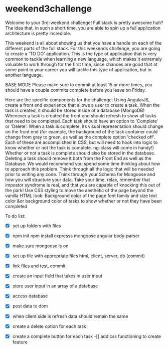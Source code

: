 # weekend3challenge

Welcome to your 3rd-weekend challenge! Full stack is pretty awesome huh? The idea that, in such a short time, you are able to spin up a full application architecture is pretty incredible.

This weekend is all about showing us that you have a handle on each of the different parts of the full stack. For this weekends challenge, you are going to create a 'TO DO' application. This is the type of application that is very common to tackle when learning a new language, which makes it extremely valuable to work through for the first time, since chances are good that at some point in your career you will tackle this type of application, but in another language.

BASE MODE
Please make sure to commit at least 15 or more times, you should have a couple commits complete before you leave on Friday.

Here are the specific components for the challenge:
Using AngularJS, create a front end experience that allows a user to create a task.
When the task is created, it should be stored inside of a database (MongoDB)
Whenever a task is created the front end should refresh to show all tasks that need to be completed.
Each task should have an option to 'Complete' or 'Delete'.
When a task is complete, its visual representation should change on the front end (for example, the background of the task container could change from gray to green, as well as the complete option 'checked off'. Each of these are accomplished in CSS, but will need to hook into logic to know whether or not the task is complete. ng-class will come in handy!)
Whether or not a task is complete should also be stored in the database.
Deleting a task should remove it both from the Front End as well as the Database.
We would recommend you spend some time thinking about how to approach this problem. Think through all the logic that will be needed prior to writing any code. Think through your Schema for Mongoose and how you will structure your data. Take your time, relax, remember that impostor syndrome is real, and that you are capable of knocking this out of the park!
Use CSS styling to move the aesthetic of the page beyond the vanilla HTML look:
Background color of the page
font family and size
text color &or background color of tasks to show whether or not they have been completed

To do list:
-[x] set up folders with files
-[x] npm init npm install expresss mongoose angular body-parser
-[x] make sure mongoose is on
-[x] set up file with appropriate files html, client, server, db (commit)
-[x] link files and test, commit
-[x] create an input field that takes in user input
-[x] store user input in an array of a database
-[x] access database
-[x] post data to dom
-[x] when client side is refresh data should remain the same
-[x] create a delete option for each task
-[x] create a complete button for each task
-[] add css functioning to create feature


